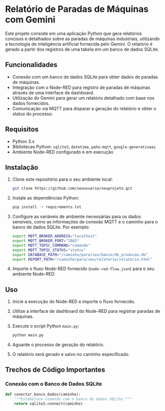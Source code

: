 # Relatório de Paradas de Máquinas com Gemini

Este projeto consiste em uma aplicação Python que gera relatórios concisos e detalhados sobre as paradas de máquinas industriais, utilizando a tecnologia de inteligência artificial fornecida pelo Gemini. O relatório é gerado a partir dos registros de uma tabela em um banco de dados SQLite.

## Funcionalidades

- Conexão com um banco de dados SQLite para obter dados de paradas de máquinas.
- Integração com o Node-RED para registro de paradas de máquinas através de uma interface de dashboard.
- Utilização do Gemini para gerar um relatório detalhado com base nos dados fornecidos.
- Comunicação via MQTT para disparar a geração do relatório e obter o status do processo.

## Requisitos

- Python 3.x
- Bibliotecas Python: `sqlite3`, `datetime`, `paho-mqtt`, `google-generativeai`
- Ambiente Node-RED configurado e em execução

## Instalação

1. Clone este repositório para o seu ambiente local:

    ```bash
    git clone https://github.com/seuusuario/seuprojeto.git
    ```

2. Instale as dependências Python:

    ```bash
    pip install -r requirements.txt
    ```

3. Configure as variáveis de ambiente necessárias para os dados sensíveis, como as informações de conexão MQTT e o caminho para o banco de dados SQLite. Por exemplo:

    ```bash
    export MQTT_BROKER_ADDRESS="localhost"
    export MQTT_BROKER_PORT="1883"
    export MQTT_TOPIC_COMMAND="comando"
    export MQTT_TOPIC_STATUS="status"
    export DATABASE_PATH="/caminho/para/seu/banco/db_producao.db"
    export REPORT_PATH="/caminho/para/seu/relatorio/relatorio.html"
    ```

4. Importe o fluxo Node-RED fornecido (`node-red-flow.json`) para o seu ambiente Node-RED.

## Uso

1. Inicie a execução do Node-RED e importe o fluxo fornecido.

2. Utilize a interface de dashboard do Node-RED para registrar paradas de máquinas.

3. Execute o script Python `main.py`:

    ```bash
    python main.py
    ```

4. Aguarde o processo de geração do relatório.

5. O relatório será gerado e salvo no caminho especificado.

## Trechos de Código Importantes

### Conexão com o Banco de Dados SQLite

```python
def conectar_banco_dados(caminho):
    """Estabelece conexão com o banco de dados SQLite."""
    return sqlite3.connect(caminho)

